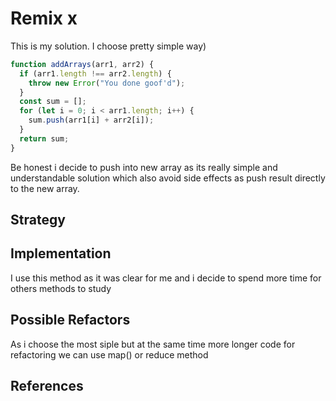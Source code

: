 # Remix x

This is my solution. I choose pretty simple way)

```js
function addArrays(arr1, arr2) {
  if (arr1.length !== arr2.length) {
    throw new Error("You done goof'd");
  }
  const sum = [];
  for (let i = 0; i < arr1.length; i++) {
    sum.push(arr1[i] + arr2[i]);
  }
  return sum;
}

```

Be honest i decide to push into new array as its really simple and understandable
solution which also avoid side effects as push result directly to the new array.

## Strategy

## Implementation

I use this method as it was clear for me and i decide to spend more time for
others methods to study

## Possible Refactors

As i choose the most siple but at the same time more longer code for refactoring
 we can use map() or reduce method

## References
